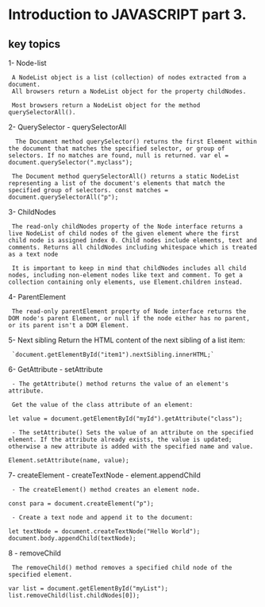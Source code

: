 # Introduction to JAVASCRIPT part 3.

## key topics

1- Node-list

     A NodeList object is a list (collection) of nodes extracted from a document.
     All browsers return a NodeList object for the property childNodes.

     Most browsers return a NodeList object for the method querySelectorAll().

2- QuerySelector - querySelectorAll

      The Document method querySelector() returns the first Element within the document that matches the specified selector, or group of selectors. If no matches are found, null is returned. var el = document.querySelector(".myclass");

     The Document method querySelectorAll() returns a static NodeList representing a list of the document's elements that match the specified group of selectors. const matches = document.querySelectorAll("p");

3- ChildNodes

     The read-only childNodes property of the Node interface returns a live NodeList of child nodes of the given element where the first child node is assigned index 0. Child nodes include elements, text and comments. Returns all childNodes including whitespace which is treated as a text node

     It is important to keep in mind that childNodes includes all child nodes, including non-element nodes like text and comment. To get a collection containing only elements, use Element.children instead.

4- ParentElement

     The read-only parentElement property of Node interface returns the DOM node's parent Element, or null if the node either has no parent, or its parent isn't a DOM Element.

5- Next sibling
Return the HTML content of the next sibling of a list item:

     `document.getElementById("item1").nextSibling.innerHTML;`

6- GetAttribute - setAttribute

     - The getAttribute() method returns the value of an element's attribute.

     Get the value of the class attribute of an element:

`let value = document.getElementById("myId").getAttribute("class");`

     - The setAttribute() Sets the value of an attribute on the specified element. If the attribute already exists, the value is updated; otherwise a new attribute is added with the specified name and value.

`Element.setAttribute(name, value);`

7- createElement - createTextNode - element.appendChild

     - The createElement() method creates an element node.

`const para = document.createElement("p");`

     - Create a text node and append it to the document:

`let textNode = document.createTextNode("Hello World");`
`document.body.appendChild(textNode);`

8 - removeChild

     The removeChild() method removes a specified child node of the specified element.

`var list = document.getElementById("myList");`
`list.removeChild(list.childNodes[0]);`
